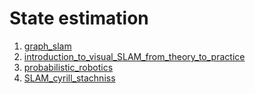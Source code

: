 # State estimation

1. [graph_slam](./graph_slam/README.md)
2. [introduction_to_visual_SLAM_from_theory_to_practice](./introduction_to_visual_SLAM_from_theory_to_practice/README.md)
3. [probabilistic_robotics](./probabilistic_robotics/README.md)
4. [SLAM_cyrill_stachniss](./SLAM_cyrill_stachniss/README.md)
